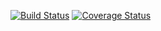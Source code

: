 [![Build Status](https://travis-ci.org/terma/goodmanager.svg?branch=master)](https://travis-ci.org/terma/goodmanager) [![Coverage Status](https://coveralls.io/repos/terma/goodmanager/badge.svg?branch=master&service=github)](https://coveralls.io/github/terma/goodmanager?branch=master)
